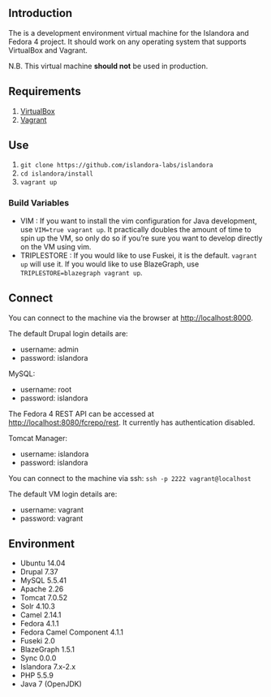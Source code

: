 ## Introduction

The is a development environment virtual machine for the Islandora and Fedora 4 project. It should work on any operating system that supports VirtualBox and Vagrant.

N.B. This virtual machine **should not** be used in production.

## Requirements

1. [VirtualBox](https://www.virtualbox.org/)
2. [Vagrant](http://www.vagrantup.com/)

## Use

1. `git clone https://github.com/islandora-labs/islandora`
2. `cd islandora/install`
3. `vagrant up`

### Build Variables

- VIM : If you want to install the vim configuration for Java development, use `VIM=true vagrant up`. It practically doubles the amount of time to spin up the VM, so only do so if you’re sure you want to develop directly on the VM using vim.
- TRIPLESTORE : If you would like to use Fuskei, it is the default. `vagrant up` will use it. If you would like to use BlazeGraph, use `TRIPLESTORE=blazegraph vagrant up`.

## Connect

You can connect to the machine via the browser at [http://localhost:8000](http://localhost:8000).

The default Drupal login details are:
  
  * username: admin
  * password: islandora

MySQL:
  
  * username: root
  * password: islandora

The Fedora 4 REST API can be accessed at [http://localhost:8080/fcrepo/rest](http://localhost:8080/fcrepo/rest).  It currently has authentication disabled.

Tomcat Manager:
  
  * username: islandora
  * password: islandora

You can connect to the machine via ssh: `ssh -p 2222 vagrant@localhost`

The default VM login details are:
  
  * username: vagrant
  * password: vagrant

## Environment

- Ubuntu 14.04
- Drupal 7.37
- MySQL 5.5.41
- Apache 2.26
- Tomcat 7.0.52
- Solr 4.10.3
- Camel 2.14.1
- Fedora 4.1.1
- Fedora Camel Component 4.1.1
- Fuseki 2.0
- BlazeGraph 1.5.1
- Sync 0.0.0
- Islandora 7.x-2.x
- PHP 5.5.9 
- Java 7 (OpenJDK)
